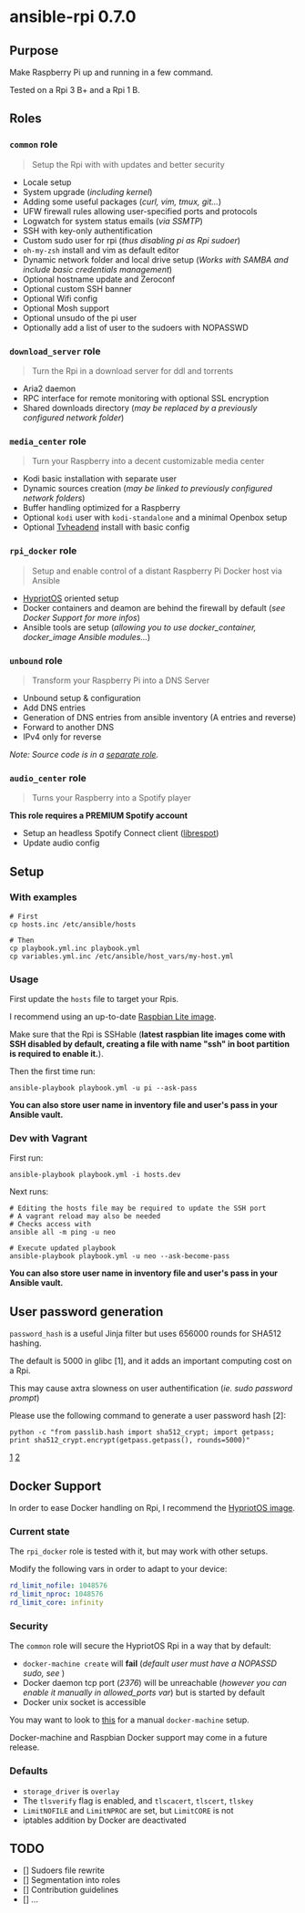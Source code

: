 # ansible-rpi 0.7.0

## Purpose

Make Raspberry Pi up and running in a few command.

Tested on a Rpi 3 B+ and a Rpi 1 B.

## Roles

### `common` role

> Setup the Rpi with with updates and better security

- Locale setup
- System upgrade (*including kernel*)
- Adding some useful packages (*curl, vim, tmux, git…*)
- UFW firewall rules allowing user-specified ports and protocols
- Logwatch for system status emails (*via SSMTP*)
- SSH with key-only authentification
- Custom sudo user for rpi (*thus disabling pi as Rpi sudoer*)
- `oh-my-zsh` install and vim as default editor
- Dynamic network folder and local drive setup (*Works with SAMBA and include basic credentials management*)
- Optional hostname update and Zeroconf
- Optional custom SSH banner
- Optional Wifi config
- Optional Mosh support
- Optional unsudo of the pi user
- Optionally add a list of user to the sudoers with NOPASSWD

### `download_server` role

> Turn the Rpi in a download server for ddl and torrents

- Aria2 daemon
- RPC interface for remote monitoring with optional SSL encryption
- Shared downloads directory (*may be replaced by a previously configured network folder*)

### `media_center` role

> Turn your Raspberry into a decent customizable media center

- Kodi basic installation with separate user
- Dynamic sources creation (*may be linked to previously configured network folders*)
- Buffer handling optimized for a Raspberry
- Optional `kodi` user with `kodi-standalone` and a minimal Openbox setup
- Optional [Tvheadend](https://tvheadend.org/) install with basic config

### `rpi_docker` role

> Setup and enable control of a distant Raspberry Pi Docker host via Ansible

- [HypriotOS](https://blog.hypriot.com/) oriented setup
- Docker containers and deamon are behind the firewall by default (*see Docker Support for more infos*)
- Ansible tools are setup (*allowing you to use docker_container, docker_image Ansible modules…*)

### `unbound` role

> Transform your Raspberry Pi into a DNS Server

- Unbound setup & configuration
- Add DNS entries
- Generation of DNS entries from ansible inventory (A entries and reverse)
- Forward to another DNS
- IPv4 only for reverse

*Note: Source code is in a [separate role](https://github.com/davidderus/ansible-role-unbound).*

### `audio_center` role

> Turns your Raspberry into a Spotify player

**This role requires a PREMIUM Spotify account**

- Setup an headless Spotify Connect client ([librespot](https://github.com/plietar/librespot))
- Update audio config

## Setup

### With examples

```
# First
cp hosts.inc /etc/ansible/hosts

# Then
cp playbook.yml.inc playbook.yml
cp variables.yml.inc /etc/ansible/host_vars/my-host.yml
```

### Usage

First update the `hosts` file to target your Rpis.

I recommend using an up-to-date [Raspbian Lite image](https://downloads.raspberrypi.org/raspbian_lite_latest).

Make sure that the Rpi is SSHable (**latest raspbian lite images come with SSH
disabled by default, creating a file with name "ssh" in boot partition is
required to enable it.**).

Then the first time run:

```shell
ansible-playbook playbook.yml -u pi --ask-pass
```

**You can also store user name in inventory file and user's pass in your Ansible
vault.**

### Dev with Vagrant

First run:

```shell
ansible-playbook playbook.yml -i hosts.dev
```

Next runs:

```shell
# Editing the hosts file may be required to update the SSH port
# A vagrant reload may also be needed
# Checks access with
ansible all -m ping -u neo

# Execute updated playbook
ansible-playbook playbook.yml -u neo --ask-become-pass
```

**You can also store user name in inventory file and user's pass in your Ansible
vault.**

## User password generation

`password_hash` is a useful Jinja filter but uses 656000 rounds for SHA512 hashing.

The default is 5000 in glibc [1], and it adds an important computing cost on a Rpi.

This may cause axtra slowness on user authentification (*ie. sudo password prompt*)

Please use the following command to generate a user password hash [2]:

```shell
python -c "from passlib.hash import sha512_crypt; import getpass; print sha512_crypt.encrypt(getpass.getpass(), rounds=5000)"
```

[1](https://github.com/ansible/ansible/issues/15326)
[2](https://docs.ansible.com/ansible/faq.html#how-do-i-generate-crypted-passwords-for-the-user-module)

## Docker Support

In order to ease Docker handling on Rpi, I recommend the
[HypriotOS image](http://blog.hypriot.com/downloads/).

### Current state

The `rpi_docker` role is tested with it, but may work with other setups.

Modify the following vars in order to adapt to your device:

```yml
rd_limit_nofile: 1048576
rd_limit_nproc: 1048576
rd_limit_core: infinity
```

### Security

The `common` role will secure the HypriotOS Rpi in a way that by default:

- `docker-machine create` will **fail**
  (_default user must have a NOPASSD sudo, see [](https://docs.docker.com/machine/drivers/generic/#/sudo-privileges)_)
- Docker daemon tcp port (_2376_) will be unreachable (_however you can enable it manually in allowed_ports var_) but is started by default
- Docker unix socket is accessible

You may want to look to [this](https://github.com/DieterReuter/arm-docker-fixes/tree/master/001-fix-docker-machine-1.8.0-create-for-arm)
for a manual `docker-machine` setup.

Docker-machine and Raspbian Docker support may come in a future release.

### Defaults

- `storage_driver` is `overlay`
- The `tlsverify` flag is enabled, and `tlscacert`, `tlscert`, `tlskey`
- `LimitNOFILE` and `LimitNPROC` are set, but `LimitCORE` is not
- iptables addition by Docker are deactivated

## TODO

- [] Sudoers file rewrite
- [] Segmentation into roles
- [] Contribution guidelines
- [] …
